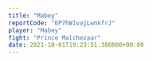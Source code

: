 ```yaml
---
title: "Mabey"
reportCode: "6P7hW1vajLwnkfrJ"
player: "Mabey"
fight: "Prince Malchezaar"
date: 2021-10-01T19:23:51.380000+00:00
---
```

